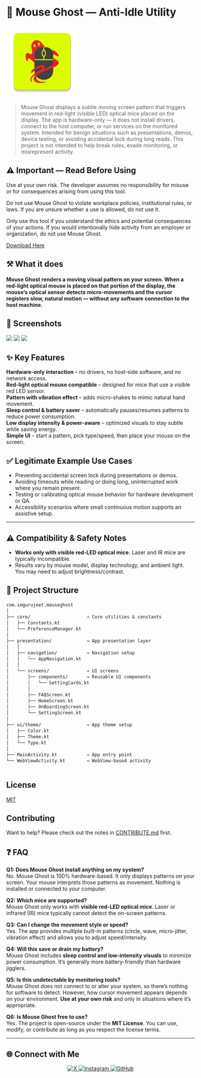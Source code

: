 # 👻 Mouse Ghost — Anti-Idle Utility
![logo](https://github.com/imgurujeet/MouseGhost/blob/main/app/src/main/res/mipmap-xxxhdpi/ic_launcher.webp)

>Mouse Ghost displays a subtle moving screen pattern that triggers movement in red-light (visible LED) optical mice placed on the display. The app is hardware-only — it does not install drivers, connect to the host computer, or run services on the monitored system.
> Intended for benign situations such as presentations, demos, device testing, or avoiding accidental lock during long reads. This project is not intended to help break rules, evade monitoring, or misrepresent activity.

## ⚠️ Important — Read Before Using

Use at your own risk. The developer assumes no responsibility for misuse or for consequences arising from using this tool.

Do not use Mouse Ghost to violate workplace policies, institutional rules, or laws. If you are unsure whether a use is allowed, do not use it.

Only use this tool if you understand the ethics and potential consequences of your actions. If you would intentionally hide activity from an employer or organization, do not use Mouse Ghost.

[Download Here]()

## ⚒️ What it does
#### Mouse Ghost renders a moving visual pattern on your screen. When a red-light optical mouse is placed on that portion of the display, the mouse’s optical sensor detects micro-movements and the cursor registers slow, natural motion — without any software connection to the host machine.



## 📱 Screenshots

<img src="app/src/main/res/Assets/ss1.png" width="240"/> <img src="app/src/main/res/Assets/ss2.png" width="240"/> <img src="app/src/main/res/Assets/ss3.png" width="240"/>





## ✨ Key Features  

**Hardware-only interaction** – no drivers, no host-side software, and no network access.  
**Red-light optical mouse compatible** – designed for mice that use a visible red LED sensor.  
**Pattern with vibration effect** – adds micro-shakes to mimic natural hand movement.  
**Sleep control & battery saver** – automatically pauses/resumes patterns to reduce power consumption.  
**Low display intensity & power-aware** – optimized visuals to stay subtle while saving energy.  
**Simple UI** – start a pattern, pick type/speed, then place your mouse on the screen.  


## ✅ Legitimate Example Use Cases  

- Preventing accidental screen lock during presentations or demos.  
- Avoiding timeouts while reading or doing long, uninterrupted work where you remain present.  
- Testing or calibrating optical mouse behavior for hardware development or QA.  
- Accessibility scenarios where small continuous motion supports an assistive setup.
---
## ⚠️ Compatibility & Safety Notes  

- **Works only with visible red-LED optical mice.** Laser and IR mice are typically incompatible.  
- Results vary by mouse model, display technology, and ambient light. You may need to adjust brightness/contrast.  


## 📂 Project Structure  

```plaintext
com.imgurujeet.mouseghost
│
├── core/                     → Core utilities & constants
│   ├── Constants.kt
│   └── PreferenceManager.kt
│
├── presentation/             → App presentation layer
│   │
│   ├── navigation/           → Navigation setup
│   │   └── AppNavigation.kt
│   │
│   └── screens/              → UI screens
│       ├── components/       → Reusable UI components
│       │   └── SettingCards.kt
│       │
│       ├── FAQScreen.kt
│       ├── HomeScreen.kt
│       ├── OnBoardingScreen.kt
│       └── SettingScreen.kt
│
├── ui/theme/                 → App theme setup
│   ├── Color.kt
│   ├── Theme.kt
│   └── Type.kt
│
├── MainActivity.kt           → App entry point
└── WebViewActivity.kt        → WebView-based activity


```


## License

[MIT](LICENSE.md)


## Contributing

Want to help? Please check out the notes in [CONTRIBUTE.md](CONTRIBUTE.md) first.



## ❓ FAQ  

**Q1: Does Mouse Ghost install anything on my system?**  
No. Mouse Ghost is 100% hardware-based. It only displays patterns on your screen. Your mouse interprets those patterns as movement. Nothing is installed or connected to your computer.  

**Q2: Which mice are supported?**  
Mouse Ghost only works with **visible red-LED optical mice**. Laser or infrared (IR) mice typically cannot detect the on-screen patterns.  

**Q3: Can I change the movement style or speed?**  
Yes. The app provides multiple built-in patterns (circle, wave, micro-jitter, vibration effect) and allows you to adjust speed/intensity.  

**Q4: Will this save or drain my battery?**  
Mouse Ghost includes **sleep control and low-intensity visuals** to minimize power consumption. It’s generally more battery-friendly than hardware jigglers.  

**Q5: Is this undetectable by monitoring tools?**  
Mouse Ghost does not connect to or alter your system, so there’s nothing for software to detect. However, how cursor movement appears depends on your environment. **Use at your own risk** and only in situations where it’s appropriate.  

**Q6: Is Mouse Ghost free to use?**  
Yes. The project is open-source under the **MIT License**. You can use, modify, or contribute as long as you respect the license terms.  


---

## 🌐 Connect with Me  

<p align="center">
  <a href="https://x.com/imgurujeet">
    <img src="https://cdn-icons-png.flaticon.com/512/5968/5968830.png" width="24" height="24" alt="X" style="margin: 0 8 px;">
  </a>
  <a href="https://instagram.com/imgurujeet">
    <img src="https://cdn-icons-png.flaticon.com/512/2111/2111463.png" width="24" height="24" alt="Instagram" style="margin: 0 8 px;">
  </a>
  <a href="https://github.com/imgurujeet">
    <img src="https://cdn-icons-png.flaticon.com/512/733/733553.png" width="24" height="24" alt="GitHub" style="margin: 0 8 px;">
  </a>
</p>






